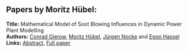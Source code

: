<h2>Papers by Moritz Hübel:</h2>
<p>
<b>Title:</b> Mathematical Model of Soot Blowing Influences in Dynamic Power Plant Modelling<br />
<b>Authors:</b> <a href="../authors/author_106.html">Conrad Gierow</a>, <a href="../authors/author_143.html">Moritz Hübel</a>, <a href="../authors/author_214.html">Jürgen Nocke</a> and <a href="../authors/author_126.html">Egon Hassel</a><br />
<b>Links:</b> <a href="../abstracts/abstract_76.pdf">Abstract</a>, <a href="../submissions/ecp15118707_GierowHubelNockeHassel.pdf">Full paper</a>
</p>